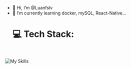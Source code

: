 - 👋 Hi, I’m @Luanfslv
- 🌱 I’m currently learning docker, mySQL, React-Native...
  <br />
  <h1>💻 Tech Stack:</h1>
  <br />
  
![My Skills](https://skillicons.dev/icons?i=js,html,css,ts,vercel,bootstrap,nodejs,tailwind,next,react,express,ai,ps,postman,svg,figma,postgresql,supabase,aws,git,yarn,regex)
